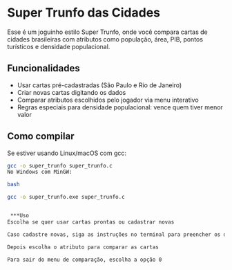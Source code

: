 # Super Trunfo das Cidades

Esse é um joguinho estilo Super Trunfo, onde você compara cartas de cidades brasileiras com atributos como população, área, PIB, pontos turísticos e densidade populacional.

## Funcionalidades

- Usar cartas pré-cadastradas (São Paulo e Rio de Janeiro)
- Criar novas cartas digitando os dados
- Comparar atributos escolhidos pelo jogador via menu interativo
- Regras especiais para densidade populacional: vence quem tiver menor valor

## Como compilar

Se estiver usando Linux/macOS com gcc:

```bash
gcc -o super_trunfo super_trunfo.c
No Windows com MinGW:

bash

gcc -o super_trunfo.exe super_trunfo.c


 ***Uso
Escolha se quer usar cartas prontas ou cadastrar novas

Caso cadastre novas, siga as instruções no terminal para preencher os dados

Depois escolha o atributo para comparar as cartas

Para sair do menu de comparação, escolha a opção 0